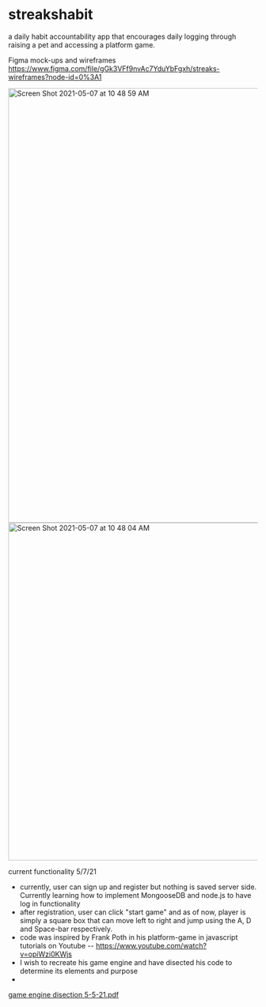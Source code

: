 # streakshabit

a daily habit accountability app that encourages daily logging through raising a pet and accessing a platform game.

Figma mock-ups and wireframes
https://www.figma.com/file/gGk3VFf9nvAc7YduYbFgxh/streaks-wireframes?node-id=0%3A1

<img width="879" alt="Screen Shot 2021-05-07 at 10 48 59 AM" src="https://user-images.githubusercontent.com/79350471/117478675-15d71500-af25-11eb-89bb-c4bf0d355347.png">

<img width="683" alt="Screen Shot 2021-05-07 at 10 48 04 AM" src="https://user-images.githubusercontent.com/79350471/117478700-1b345f80-af25-11eb-9738-95257725ed79.png">

current functionality 5/7/21
* currently, user can sign up and register but nothing is saved server side. Currently learning how to implement MongooseDB and node.js to have log in functionality
* after registration, user can click "start game" and as of now, player is simply a square box that can move left to right and jump using the A, D and Space-bar respectively.
* code was inspired by Frank Poth in his platform-game in javascript tutorials on Youtube -- https://www.youtube.com/watch?v=opiWzi0KWjs
* I wish to recreate his game engine and have disected his code to determine its elements and purpose
* 
[game engine disection 5-5-21.pdf](https://github.com/krisfragata/streakshabit/files/6443029/game.engine.disection.5-5-21.pdf)

